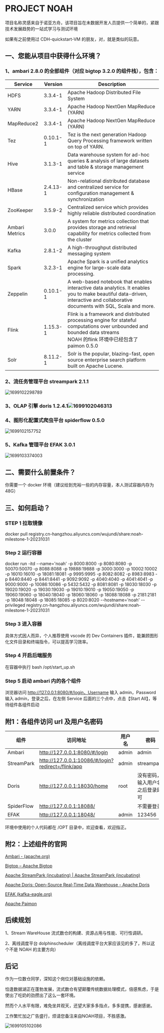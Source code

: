 # PROJECT NOAH

项目名称灵感来自于诺亚方舟，该项目旨在未数据开发人员提供一个简单的，紧跟技术发展趋势的一站式学习与测试环境

如果有之前使用过 CDH-quickstart-VM 的朋友，对，就是类似的玩意。

## 一、您能从项目中获得什么环境？

### 1、ambari 2.8.0 的全部组件（对应 bigtop 3.2.0 的组件栈），包含：

| Service        | Version  | Description                                                                                                                                                                   |
| -------------- | -------- | ----------------------------------------------------------------------------------------------------------------------------------------------------------------------------- |
| HDFS           | 3.3.4-1  | Apache Hadoop Distributed File System                                                                                                                                         |
| YARN           | 3.3.4-1  | Apache Hadoop NextGen MapReduce (YARN)                                                                                                                                        |
| MapReduce2     | 3.3.4-1  | Apache Hadoop NextGen MapReduce (YARN)                                                                                                                                        |
| Tez            | 0.10.1-1 | Tez is the next generation Hadoop Query Processing framework written on top of YARN.                                                                                          |
| Hive           | 3.1.3-1  | Data warehouse system for ad-hoc queries & analysis of large datasets and table & storage management service                                                                  |
| HBase          | 2.4.13-1 | Non-relational distributed database and centralized service for configuration management & synchronization                                                                    |
| ZooKeeper      | 3.5.9-2  | Centralized service which provides highly reliable distributed coordination                                                                                                   |
| Ambari Metrics | 3.0.0    | A system for metrics collection that provides storage and retrieval capability for metrics collected from the cluster                                                         |
| Kafka          | 2.8.1-2  | A high-throughput distributed messaging system                                                                                                                                |
| Spark          | 3.2.3-1  | Apache Spark is a unified analytics engine for large-scale data processing.                                                                                                   |
| Zeppelin       | 0.10.1-1 | A web-based notebook that enables interactive data analytics. It enables you to make beautiful data-driven, interactive and collaborative documents with SQL, Scala and more. |
| Flink          | 1.15.3-1 | Flink is a framework and distributed processing engine for stateful computations over unbounded and bounded data streams<br />NOAH 的flink 环境中已经包含了 paimon 0.5.0      |
| Solr           | 8.11.2-1 | Solr is the popular, blazing-fast, open source enterprise search platform built on Apache Lucene.                                                                             |

### 2、流任务管理平台 streampark 2.1.1

![1699102298789](image/readme/1699102298789.png)

### 3、OLAP 引擎 doris 1.2.4.1![1699102046313](image/readme/1699102046313.png)

### 4、图形化配置式爬虫平台 spiderflow 0.5.0

![1699102157752](image/readme/1699102157752.png)

### 5、Kafka 管理平台 EFAK 3.0.1

![1699103374003](image/readme/1699103374003.png)

## 二、需要什么前置条件？

你需要一个 docker 环境（建议给到充裕一些的内存容量，本人测试容器内存为48G）

## 三、如何启动？

### STEP 1 拉取镜像

docker pull registry.cn-hangzhou.aliyuncs.com/wujundi/share:noah-milestone-1-20231031

### Step 2 运行容器

docker run -itd --name='noah' -p 8000:8000 -p 8080:8080 -p 50070:50070 -p 8088:8088 -p 19888:19888 -p 3000:3000 -p 10002:10002 -p 16010:16010 -p 18081:18081 -p 9995:9995 -p 8082:8082 -p 8983:8983 -p 8440:8440 -p 8441:8441 -p 9092:9092 -p 4040:4040 -p 4041:4041 -p 9000:9000 -p 10086:10086 -p 5432:5432 -p 8081:8081 -p 18030:18030 -p 19020:19020 -p 19030:19030 -p 19010:19010 -p 19050:19050 -p 19060:19060 -p 18040:18040 -p 18060:18060 -p 18088:18088 -p 2181:2181 -p 18048:18048 -p 18085:18085 -p 8020:8020 --hostname='noah' --privileged registry.cn-hangzhou.aliyuncs.com/wujundi/share:noah-milestone-1-20231031

### Step 3 进入容器

具体方式因人而异，个人推荐使用 vscode 的 Dev Containers 插件，能兼顾图形化文件目录和终端指令，可以提高学习效率。

### Step 4 开启后端服务

在容器中执行 bash /opt/start_up.sh

### Step 5 启动 ambari 内的各个组件

浏览器访问 http://127.0.0.1:8080/#/login，Username 输入 admin，Password 输入 admin，登录之后，在左侧 Service 后面的三个点中，点击【Start All】，等待组件各组件启动


## 附1：各组件访问 url 及用户名密码

| 组件       | 访问地址                                           | 用户名 | 密码                             |
| ---------- | -------------------------------------------------- | ------ | -------------------------------- |
| Ambari     | http://127.0.0.1:8080/#/login                      | admin  | admin                            |
| StreamPark | http://127.0.0.1:10086/#/login?redirect=/flink/app | admin  | streampark                       |
| Doris      | http://127.0.0.1:18030/home                        | root   | 没有密码，输入用户名之后登录即可 |
| SpiderFlow | http://127.0.0.1:18088/                            |        | 不需要登录                       |
| EFAK       | http://127.0.0.1:18048/                            | admin  | 123456                           |

环境中使用的个人代码都在 /OPT 目录中，欢迎查看，欢迎指正。

## 附2：上述组件的官网

[Ambari - (apache.org)](https://ambari.apache.org/)

[Bigtop – Apache Bigtop](https://bigtop.apache.org/)

[Apache StreamPark (incubating) | Apache StreamPark (incubating)](https://streampark.apache.org/zh-CN/)

[Apache Doris: Open-Source Real-Time Data Warehouse - Apache Doris](https://doris.apache.org/zh-CN/)

[EFAK (kafka-eagle.org)](https://www.kafka-eagle.org/)

[Apache Paimon](https://paimon.apache.org/)


## 后续规划

1、Stream WareHouse 流式数仓的构建、资源占用与性能、可行性调研。

2、离线调度平台  dolphinscheduler（离线调度平台大家应该见的多了，所以这个不是 NOAH 的主要方向）


## 后记

作为一位数仓同学，深知这个岗位对基础设施的依赖。

恰逢数据湖正在蓬勃发展，流式数仓有望颠覆传统数据处理模式，倍感焦虑，于是使出了吃奶的劲攒出了这么一套环境。

然而个人水平有限，难免坐井观天，还望大家多多指点，多多提携，感谢感谢。

工作繁忙加之广告盛行，烦请您备注来自NOAH项目，不胜感激。

![1699105102086](image/readme/1699105102086.png)
